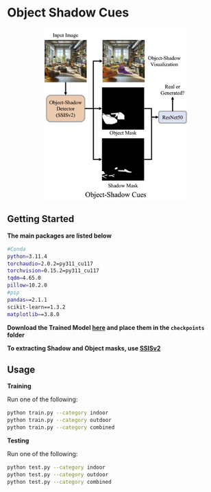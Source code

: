 # Object Shadow Cues
<p align="center">
<img height="400" alt="Architecture for Object Shadow Classifier" src="../assets/object_shadow_cues.jpg">
</p>

## Getting Started

**The main packages are listed below**
```bash
#Conda
python=3.11.4
torchaudio=2.0.2=py311_cu117
torchvision=0.15.2=py311_cu117
tqdm=4.65.0
pillow=10.2.0
#pip
pandas==2.1.1
scikit-learn==1.3.2
matplotlib==3.8.0
```

**Download the Trained Model [here](https://drive.google.com/drive/folders/1pg6pW1A7n-UGb0HXkm0a8p0HDkc79sDS?usp=sharing) and place them in the `checkpoints` folder**

**To extracting Shadow and Object masks, use [SSISv2](https://github.com/stevewongv/SSIS)**

## Usage

**Training**

Run one of the following:
```bash
python train.py --category indoor
python train.py --category outdoor
python train.py --category combined
```

**Testing**

Run one of the following:
```bash
python test.py --category indoor
python test.py --category outdoor
python test.py --category combined
```
